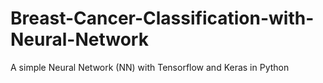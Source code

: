 # Breast-Cancer-Classification-with-Neural-Network
A simple Neural Network (NN) with Tensorflow and Keras in Python
